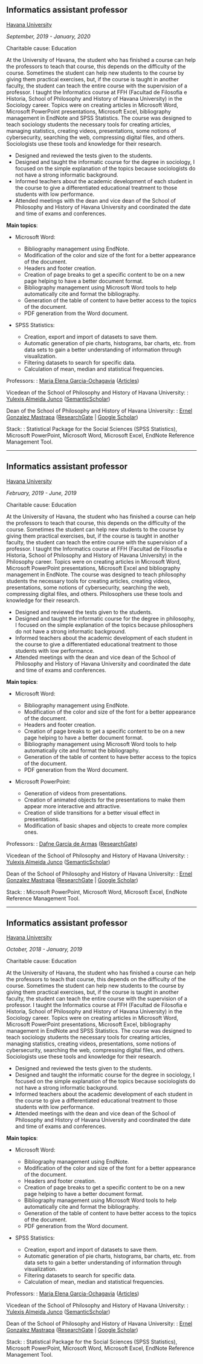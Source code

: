 
## **Informatics assistant professor**

[Havana University][10501492827982229945]

*September, 2019 - January, 2020*

Charitable cause: Education

At the University of Havana, the student who has finished a course can help the professors to teach that course, this depends on the difficulty of the course. Sometimes the student can help new students to the course by giving them practical exercises, but, if the course is taught in another faculty, the student can teach the entire course with the supervision of a professor. I taught the Informatics course at FFH (Facultad de Filosofia e Historia, School of Philosophy and History of Havana University) in the Sociology career. Topics were on creating articles in Microsoft Word, Microsoft PowerPoint presentations, Microsoft Excel, bibliography management in EndNote and SPSS Statistics. The course was designed to teach sociology students the necessary tools for creating articles, managing statistics, creating videos, presentations, some notions of cybersecurity, searching the web, compressing digital files, and others. Sociologists use these tools and knowledge for their research.

- Designed and reviewed the tests given to the students.
- Designed and taught the informatic course for the degree in sociology, I focused on the simple explanation of the topics because sociologists do not have a strong informatic background.
- Informed teachers about the academic development of each student in the course to give a differentiated educational treatment to those students with low performance.
- Attended meetings with the dean and vice dean of the School of Philosophy and History of Havana University and coordinated the date and time of exams and conferences.

**Main topics**:

- Microsoft Word:

    - Bibliography management using EndNote.
    - Modification of the color and size of the font for a better appearance of the document.
    - Headers and footer creation.
    - Creation of page breaks to get a specific content to be on a new page helping to have a better document format.
    - Bibliography management using Microsoft Word tools to help automatically cite and format the bibliography.
    - Generation of the table of content to have better access to the topics of the document.
    - PDF generation from the Word document.

- SPSS Statistics:

    - Creation, export and import of datasets to save them.
    - Automatic generation of pie charts, histograms, bar charts, etc. from data sets to gain a better understanding of information through visualization.
    - Filtering datasets to search for specific data.
    - Calculation of mean, median and statistical frequencies.

Professors:
: [Maria Elena Garcia-Ochagavia][10187859353470540698] ([Articles][737479525302093179])

Vicedean of the School of Philosophy and History of Havana University:
: [Yulexis Almeida Junco][14593649173612100469] ([SemanticScholar][16235104078334278167])

Dean of the School of Philosophy and History of Havana University:
: [Ernel Gonzalez Mastrapa][1747634312958989219] ([ResearchGate][2348242279486322273] | [Google Scholar][4965352965167988114])

Stack:
: Statistical Package for the Social Sciences (SPSS Statistics), Microsoft PowerPoint, Microsoft Word, Microsoft Excel, EndNote Reference Management Tool.

---

## **Informatics assistant professor**

[Havana University][10501492827982229945]

*February, 2019 - June, 2019*

Charitable cause: Education

At the University of Havana, the student who has finished a course can help the professors to teach that course, this depends on the difficulty of the course. Sometimes the student can help new students to the course by giving them practical exercises, but, if the course is taught in another faculty, the student can teach the entire course with the supervision of a professor. I taught the Informatics course at FFH (Facultad de Filosofia e Historia, School of Philosophy and History of Havana University) in the Philosophy career. Topics were on creating articles in Microsoft Word, Microsoft PowerPoint presentations, Microsoft Excel and bibliography management in EndNote. The course was designed to teach philosophy students the necessary tools for creating articles, creating videos, presentations, some notions of cybersecurity, searching the web, compressing digital files, and others. Philosophers use these tools and knowledge for their research.

- Designed and reviewed the tests given to the students.
- Designed and taught the informatic course for the degree in philosophy, I focused on the simple explanation of the topics because philosophers do not have a strong informatic background.
- Informed teachers about the academic development of each student in the course to give a differentiated educational treatment to those students with low performance.
- Attended meetings with the dean and vice dean of the School of Philosophy and History of Havana University and coordinated the date and time of exams and conferences.

**Main topics**:

- Microsoft Word:

    - Bibliography management using EndNote.
    - Modification of the color and size of the font for a better appearance of the document.
    - Headers and footer creation.
    - Creation of page breaks to get a specific content to be on a new page helping to have a better document format.
    - Bibliography management using Microsoft Word tools to help automatically cite and format the bibliography.
    - Generation of the table of content to have better access to the topics of the document.
    - PDF generation from the Word document.

- Microsoft PowerPoint:

    - Generation of videos from presentations.
    - Creation of animated objects for the presentations to make them appear more interactive and attractive.
    - Creation of slide transitions for a better visual effect in presentations.  
    - Modification of basic shapes and objects to create more complex ones.

Professors:
: [Dafne García de Armas][5818675554511958679] ([ResearchGate][11913800495158389589])

Vicedean of the School of Philosophy and History of Havana University:
: [Yulexis Almeida Junco][14593649173612100469] ([SemanticScholar][16235104078334278167])

Dean of the School of Philosophy and History of Havana University:
: [Ernel Gonzalez Mastrapa][1747634312958989219] ([ResearchGate][2348242279486322273] | [Google Scholar][4965352965167988114])

Stack:
: Microsoft PowerPoint, Microsoft Word, Microsoft Excel, EndNote Reference Management Tool.

---

## **Informatics assistant professor**

[Havana University][10501492827982229945]

*October, 2018 - January, 2019*

Charitable cause: Education

At the University of Havana, the student who has finished a course can help the professors to teach that course, this depends on the difficulty of the course. Sometimes the student can help new students to the course by giving them practical exercises, but, if the course is taught in another faculty, the student can teach the entire course with the supervision of a professor. I taught the Informatics course at FFH (Facultad de Filosofia e Historia, School of Philosophy and History of Havana University) in the Sociology career. Topics were on creating articles in Microsoft Word, Microsoft PowerPoint presentations, Microsoft Excel, bibliography management in EndNote and SPSS Statistics. The course was designed to teach sociology students the necessary tools for creating articles, managing statistics, creating videos, presentations, some notions of cybersecurity, searching the web, compressing digital files, and others. Sociologists use these tools and knowledge for their research.

- Designed and reviewed the tests given to the students.
- Designed and taught the informatic course for the degree in sociology, I focused on the simple explanation of the topics because sociologists do not have a strong informatic background.
- Informed teachers about the academic development of each student in the course to give a differentiated educational treatment to those students with low performance.
- Attended meetings with the dean and vice dean of the School of Philosophy and History of Havana University and coordinated the date and time of exams and conferences.

**Main topics**:

- Microsoft Word:

    - Bibliography management using EndNote.
    - Modification of the color and size of the font for a better appearance of the document.
    - Headers and footer creation.
    - Creation of page breaks to get a specific content to be on a new page helping to have a better document format.
    - Bibliography management using Microsoft Word tools to help automatically cite and format the bibliography.
    - Generation of the table of content to have better access to the topics of the document.
    - PDF generation from the Word document.

- SPSS Statistics:

    - Creation, export and import of datasets to save them.
    - Automatic generation of pie charts, histograms, bar charts, etc. from data sets to gain a better understanding of information through visualization.
    - Filtering datasets to search for specific data.
    - Calculation of mean, median and statistical frequencies.

Professors:
: [Maria Elena Garcia-Ochagavia][10187859353470540698] ([Articles][737479525302093179])

Vicedean of the School of Philosophy and History of Havana University:
: [Yulexis Almeida Junco][14593649173612100469] ([SemanticScholar][16235104078334278167])

Dean of the School of Philosophy and History of Havana University:
: [Ernel Gonzalez Mastrapa][1747634312958989219] ([ResearchGate][2348242279486322273] | [Google Scholar][4965352965167988114])

Stack:
: Statistical Package for the Social Sciences (SPSS Statistics), Microsoft PowerPoint, Microsoft Word, Microsoft Excel, EndNote Reference Management Tool.

[10501492827982229945]: http://www.uh.cu
[10187859353470540698]: https://linkedin.com/in/maria-elena-garcia-ochagavia-019482114
[1747634312958989219]: https://cu.linkedin.com/in/ernel-gonz%C3%A1lez-mastrapa-a0553ba5
[2348242279486322273]: https://www.researchgate.net/profile/Gonzalez-Ernel
[4965352965167988114]: https://scholar.google.com.cu/citations?user=p9iLjoYAAAAJ&hl=es
[14593649173612100469]: https://cu.linkedin.com/in/yulexis-almeida-ab30a7191
[16235104078334278167]: https://www.semanticscholar.org/author/Yulexis-Almeida-Junco/1818694633
[5818675554511958679]: https://www.linkedin.com/in/dafnegarciadearmas
[11913800495158389589]: https://www.researchgate.net/profile/Dafne-Garcia-De-Armas-2
[737479525302093179]: https://redib.org/Record/oai_articulo2462523-overlapping-community-detection-a-graph-chemicals-diseases-genes-drug-repositioning-adverse-reactions-prediction